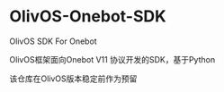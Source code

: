 # OlivOS-Onebot-SDK
OlivOS SDK For Onebot

OlivOS框架面向Onebot V11 协议开发的SDK，基于Python

该仓库在OlivOS版本稳定前作为预留
